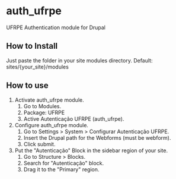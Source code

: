 # auth_ufrpe
UFRPE Authentication module for Drupal

## How to Install
Just paste the folder in your site modules directory.
Default: sites/{your_site}/modules

## How to use
1. Activate auth_ufrpe module.
    1. Go to Modules.
    2. Package: UFRPE
    3. Active Autenticação UFRPE (auth_ufrpe).
2. Configure auth_ufrpe module.
    1. Go to Settings > System > Configurar Autenticação UFRPE.
    2. Insert the Drupal path for the Webforms (must be webform).
    3. Click submit.
3. Put the "Autenticação" Block in the sidebar region of your site.
    1. Go to Structure > Blocks.
    2. Search for "Autenticação" block.
    3. Drag it to the "Primary" region.
